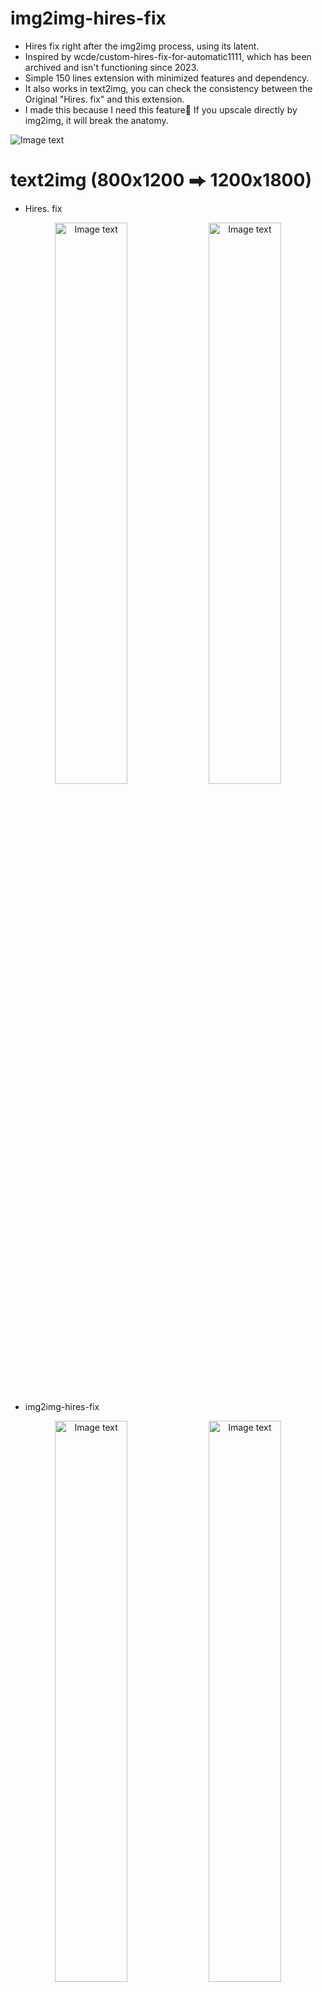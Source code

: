 # img2img-hires-fix
* Hires fix right after the img2img process, using its latent.
* Inspired by wcde/custom-hires-fix-for-automatic1111, which has been archived and isn't functioning since 2023.
* Simple 150 lines extension with minimized features and dependency.
* It also works in text2img, you can check the consistency between the Original "Hires. fix" and this extension.
* I made this because I need this feature🤣 If you upscale directly by img2img, it will break the anatomy.

![Image text](https://i.imgur.com/aw49zAB.png)

# text2img (800x1200 ⮕ 1200x1800)
* Hires. fix
<p align="center">
  <img src="https://i.imgur.com/koO2E5q.jpeg" alt="Image text" width="48%" />
  <img src="https://i.imgur.com/3bMUwe0.jpeg" alt="Image text" width="48%" />
</p>

* img2img-hires-fix
<p align="center">
  <img src="https://i.imgur.com/koO2E5q.jpeg" alt="Image text" width="48%" />
  <img src="https://i.imgur.com/jggjAAV.jpeg" alt="Image text" width="48%" />
</p>

# img2img (800x1200 ⮕ 1200x1800 Blonde)
* Script/SD-Upscale
<p align="center">
  <img src="https://i.imgur.com/koO2E5q.jpeg" alt="Image text" width="48%" />
  <img src="https://i.imgur.com/rHJGLuq.jpeg" alt="Image text" width="48%" />
</p>

* img2img-hires-fix
<p align="center">
  <img src="https://i.imgur.com/koO2E5q.jpeg" alt="Image text" width="48%" />
  <img src="https://i.imgur.com/brY5QYw.jpeg" alt="Image text" width="48%" />
</p>


